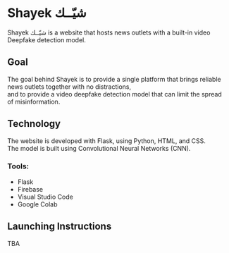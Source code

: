 # Shayek شيّــك

Shayek شيّــك is a website that hosts news outlets with a built-in video Deepfake detection model.

## Goal
The goal behind Shayek is to provide a single platform that brings reliable news outlets together with no distractions,
<br> and to provide a video deepfake detection model that can limit the spread of misinformation.

## Technology
The website is developed with Flask, using Python, HTML, and CSS.
<br>The model is built using Convolutional Neural Networks (CNN).
### Tools: 
<ul>
  <li>Flask</li>
  <li>Firebase</li>
  <li>Visual Studio Code</li>
  <li>Google Colab</li>
</ul>

## Launching Instructions
TBA
